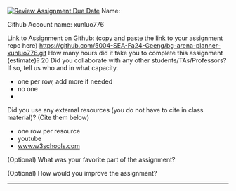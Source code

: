 [![Review Assignment Due Date](https://classroom.github.com/assets/deadline-readme-button-22041afd0340ce965d47ae6ef1cefeee28c7c493a6346c4f15d667ab976d596c.svg)](https://classroom.github.com/a/0xloH2Pu)
Name:

Github Account name: xunluo776

Link to Assignment on Github: (copy and paste the link to your assignment repo here)
https://github.com/5004-SEA-Fa24-Geeng/bg-arena-planner-xunluo776.git
How many hours did it take you to complete this assignment (estimate)?
20
Did you collaborate with any other students/TAs/Professors? If so, tell us who and in what
capacity.

* one per row, add more if needed
* no one
* 
Did you use any external resources (you do not have to cite in class material)? (Cite them below)

* one row per resource
* youtube
* www.w3schools.com


(Optional) What was your favorite part of the assignment?

(Optional) How would you improve the assignment?

---
